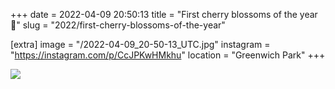 +++
date = 2022-04-09 20:50:13
title = "First cherry blossoms of the year 🌸"
slug = "2022/first-cherry-blossoms-of-the-year"

[extra]
image = "/2022-04-09_20-50-13_UTC.jpg"
instagram = "https://instagram.com/p/CcJPKwHMkhu"
location = "Greenwich Park"
+++

<img src="/2022-04-09_20-50-13_UTC.jpg" />
